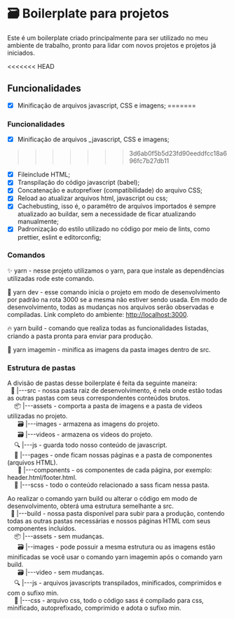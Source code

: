 # :card_file_box: **Boilerplate para projetos**

Este é um boilerplate criado principalmente para ser utilizado no meu ambiente de trabalho, pronto para lidar com novos projetos e projetos já iniciados.

<<<<<<< HEAD
## Funcionalidades
- [x] Minificação de arquivos javascript, CSS e imagens;
=======
### Funcionalidades

- [x] Minificação de arquivos _javascript, CSS e imagens;
>>>>>>> 3d6ab0f5b5d23fd90eeddfcc18a696fc7b27db11
- [x] Fileinclude HTML;
- [x] Transpilação do código javascript (babel);
- [x] Concatenação e autoprefixer (compatibilidade) do arquivo CSS;
- [x] Reload ao atualizar arquivos html, javascript ou css;
- [x] Cachebusting, isso é, o paramêtro de arquivos importados é sempre atualizado ao buildar, sem a necessidade de ficar atualizando manualmente;
- [x] Padronização do estilo utilizado no código por meio de lints, como prettier, eslint e editorconfig;

### Comandos

:sparkles: yarn - nesse projeto utilizamos o yarn, para que instale as dependências utilizadas rode este comando.

:rocket: yarn dev - esse comando inicia o projeto em modo de desenvolvimento por padrão na rota 3000 se a mesma não estiver sendo usada. Em modo de desenvolvimento, todas as mudanças nos arquivos serão observadas e compiladas. Link completo do ambiente: [http://localhost:3000](http://localhost:3000).

:fire: yarn build - comando que realiza todas as funcionalidades listadas, criando a pasta pronta para enviar para produção.

:construction_worker: yarn imagemin - minifica as imagens da pasta images dentro de src.

### Estrutura de pastas

A divisão de pastas desse boilerplate é feita da seguinte maneira: <br />
&nbsp;&nbsp;:seedling: |---src - nossa pasta raiz de desenvolvimento, é nela onde estão todas as outras pastas com seus correspondentes conteúdos brutos.<br />
&nbsp;&nbsp;&nbsp;&nbsp;:package: |---assets - comporta a pasta de imagens e a pasta de videos utilizadas no projeto.<br />
&nbsp;&nbsp;&nbsp;&nbsp;&nbsp;&nbsp;:card_file_box: |---images - armazena as imagens do projeto.<br />
&nbsp;&nbsp;&nbsp;&nbsp;&nbsp;&nbsp;:card_file_box: |---videos - armazena os videos do projeto.<br />
&nbsp;&nbsp;&nbsp;&nbsp;:mag: |---js - guarda todo nosso conteúdo de javascript.<br />
&nbsp;&nbsp;&nbsp;&nbsp;:pushpin: |---pages - onde ficam nossas páginas e a pasta de componentes (arquivos HTML).<br />
&nbsp;&nbsp;&nbsp;&nbsp;&nbsp;&nbsp;:pencil: |---components - os componentes de cada página, por exemplo: header.html/footer.html.<br />
&nbsp;&nbsp;&nbsp;&nbsp;:lipstick: |---scss - todo o conteúdo relacionado a sass ficam nessa pasta.<br />

Ao realizar o comando yarn build ou alterar o código em modo de desenvolvimento, obterá uma estrutura semelhante a src.<br />
&nbsp;&nbsp;:tada: |---build - nossa pasta disponível para subir para a produção, contendo todas as outras pastas necessárias e nossos páginas HTML com seus componentes incluídos.<br />
&nbsp;&nbsp;&nbsp;&nbsp;:package: |---assets - sem mudanças.<br />
&nbsp;&nbsp;&nbsp;&nbsp;&nbsp;&nbsp;:card_file_box: |--images - pode possuir a mesma estrutura ou as imagens estão minificadas se você usar o comando yarn imagemin após o comando yarn build.<br />
&nbsp;&nbsp;&nbsp;&nbsp;&nbsp;&nbsp;:card_file_box: |---video - sem mudanças.<br />
&nbsp;&nbsp;&nbsp;&nbsp;:mag: |---js - arquivos javascripts transpilados, minificados, comprimidos e com o sufixo min.<br />
&nbsp;&nbsp;&nbsp;&nbsp;:art: |---css - arquivo css, todo o código sass é compilado para css, minificado, autoprefixado, comprimido e adota o sufixo min.<br />
